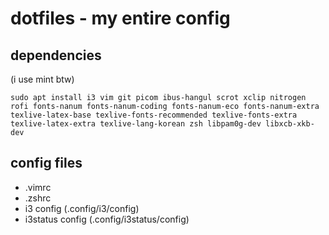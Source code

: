 # dotfiles - my entire config

## dependencies
(i use mint btw)

`sudo apt install i3 vim git picom ibus-hangul scrot xclip nitrogen rofi fonts-nanum fonts-nanum-coding fonts-nanum-eco fonts-nanum-extra texlive-latex-base texlive-fonts-recommended texlive-fonts-extra texlive-latex-extra texlive-lang-korean zsh libpam0g-dev libxcb-xkb-dev`

## config files
- .vimrc
- .zshrc
- i3 config (.config/i3/config)
- i3status config (.config/i3status/config)
